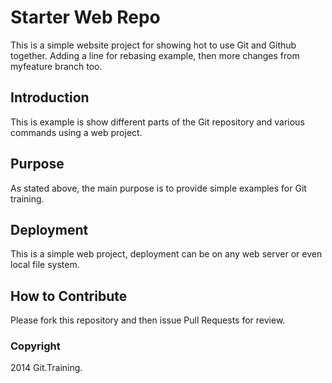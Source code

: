 # Starter Web Repo

This is a simple website project for showing hot to use Git and Github together. Adding a line for rebasing example, then more changes from myfeature branch too.

## Introduction

This is example is show different parts of the Git repository and various commands using a web project.

## Purpose

As stated above, the main purpose is to provide simple examples for Git training.

## Deployment

This is a simple web project, deployment can be on any web server or even local file system.

## How to Contribute

Please fork this repository and then issue Pull Requests for review.

### Copyright

2014 Git.Training.